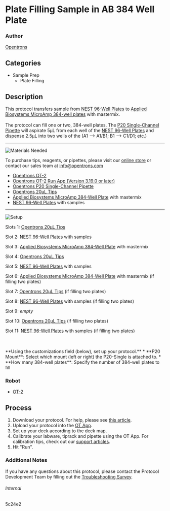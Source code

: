 # Plate Filling Sample in AB 384 Well Plate

### Author
[Opentrons](https://opentrons.com/)

## Categories
* Sample Prep
	* Plate Filling


## Description
This protocol transfers sample from [NEST 96-Well Plates](https://shop.opentrons.com/collections/verified-labware/products/nest-0-1-ml-96-well-pcr-plate-full-skirt) to [Applied Biosystems MicroAmp 384-well plates](https://www.thermofisher.com/order/catalog/product/4343370#/4343370) with mastermix.</br>
</br>
The protocol can fill one or two, 384-well plates. The [P20 Single-Channel Pipette](https://shop.opentrons.com/collections/ot-2-pipettes) will aspirate 5µL from each well of the [NEST 96-Well Plates](https://shop.opentrons.com/collections/verified-labware/products/nest-0-1-ml-96-well-pcr-plate-full-skirt) and dispense 2.5µL into two wells of the (A1 --> A1/B1; B1 --> C1/D1; etc.)


---
![Materials Needed](https://s3.amazonaws.com/opentrons-protocol-library-website/custom-README-images/001-General+Headings/materials.png)

To purchase tips, reagents, or pipettes, please visit our [online store](https://shop.opentrons.com/) or contact our sales team at [info@opentrons.com](mailto:info@opentrons.com)

* [Opentrons OT-2](https://shop.opentrons.com/collections/ot-2-robot/products/ot-2)
* [Opentrons OT-2 Run App (Version 3.19.0 or later)](https://opentrons.com/ot-app/)
* [Opentrons P20 Single-Channel Pipette](https://shop.opentrons.com/collections/ot-2-pipettes)
* [Opentrons 20µL Tips](https://shop.opentrons.com/collections/opentrons-tips/products/opentrons-10ul-tips)
* [Applied Biosystems MicroAmp 384-Well Plate](https://www.thermofisher.com/order/catalog/product/4343370#/4343370) with mastermix
* [NEST 96-Well Plates](https://shop.opentrons.com/collections/verified-labware/products/nest-0-1-ml-96-well-pcr-plate-full-skirt) with samples


---
![Setup](https://s3.amazonaws.com/opentrons-protocol-library-website/custom-README-images/001-General+Headings/Setup.png)

Slots 1: [Opentrons 20µL Tips](https://shop.opentrons.com/collections/opentrons-tips/products/opentrons-10ul-tips)

Slot 2: [NEST 96-Well Plates](https://shop.opentrons.com/collections/verified-labware/products/nest-0-1-ml-96-well-pcr-plate-full-skirt) with samples

Slot 3: [Applied Biosystems MicroAmp 384-Well Plate](https://www.thermofisher.com/order/catalog/product/4343370#/4343370) with mastermix

Slot 4: [Opentrons 20µL Tips](https://shop.opentrons.com/collections/opentrons-tips/products/opentrons-10ul-tips)

Slot 5: [NEST 96-Well Plates](https://shop.opentrons.com/collections/verified-labware/products/nest-0-1-ml-96-well-pcr-plate-full-skirt) with samples

Slot 6: [Applied Biosystems MicroAmp 384-Well Plate](https://www.thermofisher.com/order/catalog/product/4343370#/4343370) with mastermix (if filling two plates)

Slot 7: [Opentrons 20µL Tips](https://shop.opentrons.com/collections/opentrons-tips/products/opentrons-10ul-tips) (if filling two plates)

Slot 8: [NEST 96-Well Plates](https://shop.opentrons.com/collections/verified-labware/products/nest-0-1-ml-96-well-pcr-plate-full-skirt) with samples (if filling two plates)

Slot 9: *empty*

Slot 10: [Opentrons 20µL Tips](https://shop.opentrons.com/collections/opentrons-tips/products/opentrons-10ul-tips) (if filling two plates)

Slot 11: [NEST 96-Well Plates](https://shop.opentrons.com/collections/verified-labware/products/nest-0-1-ml-96-well-pcr-plate-full-skirt) with samples (if filling two plates)

</br>
</br>
**Using the customizations field (below), set up your protocol.**
* **P20 Mount**: Select which mount (left or right) the P20-Single is attached to.
* **How many 384-well plates**: Specify the number of 384-well plates to fill



### Robot
* [OT-2](https://opentrons.com/ot-2)

## Process

1. Download your protocol. For help, please see [this article](https://support.opentrons.com/en/articles/3136506-using-labware-in-your-protocols).
2. Upload your protocol into the [OT App](https://opentrons.com/ot-app).
3. Set up your deck according to the deck map.
4. Calibrate your labware, tiprack and pipette using the OT App. For calibration tips, check out our [support articles](https://support.opentrons.com/en/collections/1559720-guide-for-getting-started-with-the-ot-2).
5. Hit "Run".

### Additional Notes
If you have any questions about this protocol, please contact the Protocol Development Team by filling out the [Troubleshooting Survey](https://protocol-troubleshooting.paperform.co/).

###### Internal
5c24e2
